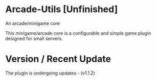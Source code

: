# Arcade-Utils [Unfinished]
An arcade/minigame core

This minigame/arcade core is a configurable and simple game plugin designed for small servers.

# Version / Recent Update
The plugin is undergoing updates - (v1.1.2)
